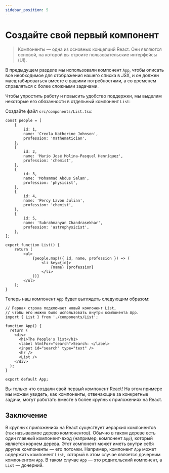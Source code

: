 ```yaml
---
sidebar_position: 5
---
```


# Создайте свой первый компонент

> Компоненты — одна из основных концепций React. Они являются основой, на которой вы строите пользовательские интерфейсы (UI).

В предыдущем разделе мы использовали компонент `App`, чтобы описать все необходимое для отображения нашего списка в JSX,
и он должен масштабироваться вместе с вашими потребностями, а со временем справляться с более сложными задачами.

Чтобы упростить работу и повысить удобство поддержки, мы выделим некоторые его обязанности в отдельный компонент `List`:

Создайте файл `src/components/List.tsx`:
```tsx
const people = [
    {
        id: 1,
        name: 'Creola Katherine Johnson',
        profession: 'mathematician',
    },
    {
        id: 2,
        name: 'Mario José Molina-Pasquel Henríquez',
        profession: 'chemist',
    },
    {
        id: 3,
        name: 'Mohammad Abdus Salam',
        profession: 'physicist',
    },
    {
        id: 4,
        name: 'Percy Lavon Julian',
        profession: 'chemist',
    },
    {
        id: 5,
        name: 'Subrahmanyan Chandrasekhar',
        profession: 'astrophysicist',
    },
];

export function List() {
    return (
        <ul>
            {people.map(({ id, name, profession }) => (
                <li key={id}>
                    {name} {profession}
                </li>
            ))}
        </ul>
    );
}
```

Теперь наш компонент `App` будет выглядеть следующим образом:

```tsx
// Первая строка подключает новый компонент List, 
// чтобы его можно было использовать внутри компонента App.
import { List } from './components/List';

function App() {
  return (
    <div>
      <h1>The People's list</h1>
      <label htmlFor="search">Search: </label>
      <input id="search" type="text" />
      <hr />
      <List />
    </div>
  );
}

export default App;
```

Вы только что создали свой первый компонент React! На этом примере мы можем увидеть, как компоненты, отвечающие за конкретные задачи, могут работать вместе в более крупных приложениях на React.

## Заключение

В крупных приложениях на React существует иерархия компонентов (так называемое дерево компонентов). Обычно в таком дереве есть один главный компонент-вход (например, компонент `App`), который является корнем дерева. Этот компонент может иметь внутри себя другие компоненты — его потомки. Например, компонент `App` может содержать компонент `List`, который в этом случае является дочерним компонентом `App`. В таком случае `App` — это родительский компонент, а `List` — дочерний.